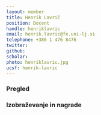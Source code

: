 ```yaml
---
layout: member
title: Henrik Lavrič
position: Docent
handle: henriklavric
email: henrik.lavric@fe.uni-lj.si
telephone: +386 1 476 8476
twitter:
github: 
scholar: 
photo: henriklavric.jpg
ucsf: henrik-lavric
---
```


### Pregled


### Izobraževanje in nagrade

